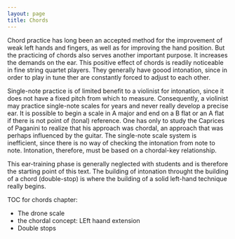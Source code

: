 ```yaml
---
layout: page
title: Chords
---
```


Chord practice has long been an accepted method for the improvement of weak left hands and fingers, as well as for improving the hand position. But the practicing of chords also serves another important purpose. It increases the demands on the ear. This positive effect of chords is readily noticeable in fine string quartet players. They generally have goood intonation, since in order to play in tune ther are constantly forced to adjust to each other. 

Single-note practice is of limited benefit to a violinist for intonation, since it does not have a fixed pitch from which to measure. Consequently, a violinist may practice single-note scales for years and never really develop a precise ear. It is possible to begin a scale in A major and end on a B flat or an A flat if there is not point of (tonal) reference. One has only to study the Caprices of Paganini to realize that his approach was chordal, an approach that was perhaps influenced by the guitar. The single-note scale system is inefficient, since there is no way of checking the intonation from note to note. Intonation, therefore, must be based on a chordal-key relationship. 

This ear-training phase is generally neglected with students and is therefore the starting point of this text. The building of intonation throught the building of a chord (double-stop) is where the building of a solid left-hand technique really begins. 


TOC for chords chapter:
- The drone scale
- the chordal concept: LEft haand extension
- Double stops
